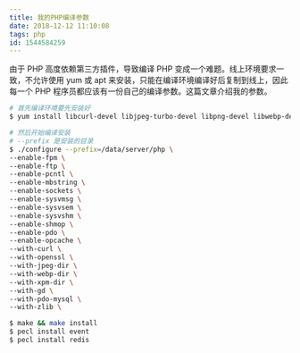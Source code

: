```yaml
---
title: 我的PHP编译参数
date: 2018-12-12 11:10:08
tags: php
id: 1544584259
---
```

由于 PHP 高度依赖第三方插件，导致编译 PHP 变成一个难题。线上环境要求一致，不允许使用 yum 或 apt 来安装，只能在编译环境编译好后复制到线上，因此每一个 PHP 程序员都应该有一份自己的编译参数。这篇文章介绍我的参数。

```sh
# 首先编译环境要先安装好
$ yum install libcurl-devel libjpeg-turbo-devel libpng-devel libwebp-devel libxml2-devel libwebp-devel libXpm-devel openssl-devel zlib-devel

# 然后开始编译安装
# --prefix 是安装的目录
$ ./configure --prefix=/data/server/php \
--enable-fpm \
--enable-ftp \
--enable-pcntl \
--enable-mbstring \
--enable-sockets \
--enable-sysvmsg \
--enable-sysvsem \
--enable-sysvshm \
--enable-shmop \
--enable-pdo \
--enable-opcache \
--with-curl \
--with-openssl \
--with-jpeg-dir \
--with-webp-dir \
--with-xpm-dir \
--with-gd \
--with-pdo-mysql \
--with-zlib \

$ make && make install
$ pecl install event
$ pecl install redis
```